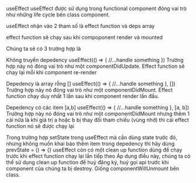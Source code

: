 useEffect
useEffect được sử dụng trong functional component đóng vai trò như những life cycle bên class component.

useEffect nhận vào 2 tham số là effect function và deps array

effect function sẽ chạy sau khi compoponent render và mounted

Chúng ta sẽ có 3 trường hợp là

Không truyền depedency
useEffect(() => {
//...handle something
})
Trường hợp này nó đóng vai trò như một componentDidUpdate. Effect function sẽ chạy lại mỗi khi component re-render

Depedency là array rỗng []
useEffect(() => {
//...handle something
}, [])
Trường hợp này nó đóng vai trò như một componentDidMount. Effect function chạy duy nhất 1 lần sau khi component render lần đầu.

Depedency có các item [a,b]
useEffect(() => {
//...handle something
}, [a, b])
Trường hợp này nó đóng vai trò như một componentDidMount nhưng thêm 1 cái nữa là khi giá trị a hoặc b bị thay đổi tham chiếu (vùng nhớ) thì cái effect function nó sẽ được chạy lại

Trong trường hợp setState trong useEffect mà cần dùng state trước đó, nhưng không muốn khai báo thêm item trong depedency thì hãy dùng prevState = () => {}
useEffect còn có một clean up function dùng để chạy trước khi effect function chạy lại lần tiếp theo
Áp dụng điều này, chúng ta có thể sử dụng clean up function để huỷ đăng ký, huỷ gọi api trước khi component của chúng ta bị destroy. Giống componentWillUnmount bên class.
